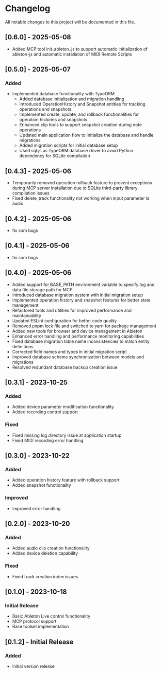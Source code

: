 # Changelog

All notable changes to this project will be documented in this file.

## [0.6.0] - 2025-05-08
- Added MCP tool init_ableton_js to support automatic initialization of ableton-js and automatic installation of MIDI Remote Scripts

## [0.5.0] - 2025-05-07
### Added
- Implemented database functionality with TypeORM
  - Added database initialization and migration handling
  - Introduced OperationHistory and Snapshot entities for tracking operations and snapshots
  - Implemented create, update, and rollback functionalities for operation histories and snapshots
  - Enhanced clip tools to support snapshot creation during note operations
  - Updated main application flow to initialize the database and handle migrations
  - Added migration scripts for initial database setup
  - Used sql.js as TypeORM database driver to avoid Python dependency for SQLite compilation

## [0.4.3] - 2025-05-06
- Temporarily removed operation rollback feature to prevent exceptions during MCP server installation due to SQLite third-party library compilation issues
- Fixed delete_track functionality not working when input parameter is audio

## [0.4.2] - 2025-05-06
- fix som bugs

## [0.4.1] - 2025-05-06
- fix som bugs

## [0.4.0] - 2025-05-06
- Added support for BASE_PATH environment variable to specify log and data file storage path for MCP
- Introduced database migration system with initial migration setup
- Implemented operation history and snapshot features for better state management
- Refactored tools and utilities for improved performance and maintainability
- Updated ESLint configuration for better code quality
- Removed pnpm lock file and switched to yarn for package management
- Added new tools for browser and device management in Ableton
- Enhanced error handling and performance monitoring capabilities
- Fixed database migration table name inconsistencies to match entity definitions
- Corrected field names and types in initial migration script
- Improved database schema synchronization between models and migrations
- Resolved redundant database backup creation issue


## [0.3.1] - 2023-10-25

### Added
- Added device parameter modification functionality
- Added recording control support

### Fixed
- Fixed missing log directory issue at application startup
- Fixed MIDI recording error handling

## [0.3.0] - 2023-10-22

### Added
- Added operation history feature with rollback support
- Added snapshot functionality

### Improved
- Improved error handling

## [0.2.0] - 2023-10-20

### Added
- Added audio clip creation functionality
- Added device deletion capability

### Fixed
- Fixed track creation index issues

## [0.1.0] - 2023-10-18

### Initial Release
- Basic Ableton Live control functionality
- MCP protocol support
- Base toolset implementation

## [0.1.2] - Initial Release

### Added
- Initial version release 

